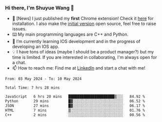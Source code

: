 ### Hi there, I'm Shuyue Wang 👋

- 🎉 [News] I just published my **first** Chrome extension! Check it [here](https://chrome.google.com/webstore/detail/aiofdhjednbbfajbcpmgbblpljncfnkh) for installation. I also make the [initial version](https://github.com/wangsy503/PennCalendar) open source, feel free to raise issues.
- ⌨️ My main programming languages are C++ and Python.
- 🌱 I’m currently learning IOS development and in the progress of developing an IOS app.
- 💡 I have tons of ideas (maybe I should be a product manager?) but my time is limited. If you are interested in collaborating, I'm always open for a chat.
- 📫 How to reach me: Find me at [LinkedIn](https://www.linkedin.com/in/shuyuew/) and start a chat with me!

<!--
**wangsy503/wangsy503** is a ✨ _special_ ✨ repository because its `README.md` (this file) appears on your GitHub profile.

Here are some ideas to get you started:

- 🔭 I’m currently working on ...
- 🌱 I’m currently learning ...
- 👯 I’m looking to collaborate on ...
- 🤔 I’m looking for help with ...
- 💬 Ask me about ...
- 📫 How to reach me: ...
- 😄 Pronouns: ...
- ⚡ Fun fact: ...
-->
<!--START_SECTION:waka-->

```txt
From: 03 May 2024 - To: 10 May 2024

Total Time: 7 hrs 28 mins

JavaScript   6 hrs 20 mins   █████████████████████▒░░░   84.92 %
Python       29 mins         █▓░░░░░░░░░░░░░░░░░░░░░░░   06.52 %
JSON         27 mins         █▓░░░░░░░░░░░░░░░░░░░░░░░   06.17 %
HTML         7 mins          ▒░░░░░░░░░░░░░░░░░░░░░░░░   01.76 %
C++          2 mins          ░░░░░░░░░░░░░░░░░░░░░░░░░   00.56 %
```

<!--END_SECTION:waka-->
